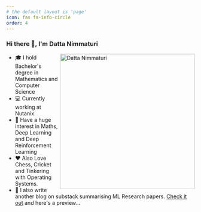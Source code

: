 ```yaml
---
# the default layout is 'page'
icon: fas fa-info-circle
order: 4
---
```


### Hi there 👋, I'm Datta Nimmaturi

<img src="{{ '/assets/img/me.jpg' | relative_url }}" alt="Datta Nimmaturi" style="width: 360px; float: right">

- 🎓 I hold Bachelor's degree in Mathematics and Computer Science
- 💻 Currently working at Nutanix.
- 🤖 Have a huge interest in Maths, Deep Learning and Deep Reinforcement Learning
- ❤️ Also Love Chess, Cricket and Tinkering with Operating Systems.
- 📝 I also write another blog on substack summarising ML Research papers. [Check it out](https://datta0.substack.com) and here's a preview...


<div id="substack-feed-embed"></div>
<script>
  window.SubstackFeedWidget = {
    substackUrl: "datta0.substack.com",
    posts: 4,
    filter: "top",
    layout: "center",
    hidden: ["subtitle", "author", "date"],
    colors: {
      primary: "#FFF9F9",
      secondary: "#808080",
      background: "#000000",
    }
  };
</script>
<script src="https://substackapi.com/embeds/feed.js" async></script>